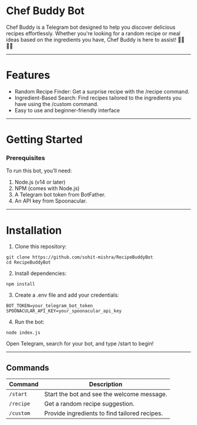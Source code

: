 # Chef Buddy Bot

Chef Buddy is a Telegram bot designed to help you discover delicious recipes effortlessly. Whether you're looking for a random recipe or meal ideas based on the ingredients you have, Chef Buddy is here to assist! 👨‍🍳👩‍🍳

---

# Features

- Random Recipe Finder: Get a surprise recipe with the /recipe command.
- Ingredient-Based Search: Find recipes tailored to the ingredients you have using the /custom command.
- Easy to use and beginner-friendly interface

---

# Getting Started

### Prerequisites

To run this bot, you’ll need:

1. Node.js (v14 or later)
2. NPM (comes with Node.js)
3. A Telegram bot token from BotFather.
4. An API key from Spoonacular.

---

# Installation

1. Clone this repository:

```
git clone https://github.com/sohit-mishra/RecipeBuddyBot
cd RecipeBuddyBot
```

2. Install dependencies:

```
npm install
```

3. Create a .env file and add your credentials:

```
BOT_TOKEN=your_telegram_bot_token
SPOONACULAR_API_KEY=your_spoonacular_api_key
```

4. Run the bot:

```
node index.js
```

Open Telegram, search for your bot, and type /start to begin!

--- 

## Commands

| Command   | Description                                   |
| --------- | --------------------------------------------- |
| `/start`  | Start the bot and see the welcome message.    |
| `/recipe` | Get a random recipe suggestion.               |
| `/custom` | Provide ingredients to find tailored recipes. |
